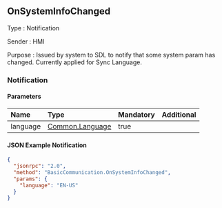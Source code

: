 ## OnSystemInfoChanged

Type
: Notification

Sender
: HMI

Purpose
: Issued by system to SDL to notify that some system param has changed. Currently applied for Sync Language.

### Notification

#### Parameters

|Name|Type|Mandatory|Additional|
|:---|:---|:--------|:---------|
|language|[Common.Language](../../common/enums/#language)|true||

#### JSON Example Notification
```json
{
  "jsonrpc": "2.0",
  "method": "BasicCommunication.OnSystemInfoChanged",
  "params": {
    "language": "EN-US"
  }
}
```
